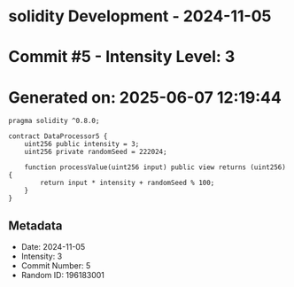 ﻿# solidity Development - 2024-11-05
# Commit #5 - Intensity Level: 3
# Generated on: 2025-06-07 12:19:44
```solidity
pragma solidity ^0.8.0;

contract DataProcessor5 {
    uint256 public intensity = 3;
    uint256 private randomSeed = 222024;

    function processValue(uint256 input) public view returns (uint256) {
        return input * intensity + randomSeed % 100;
    }
}
```
## Metadata
- Date: 2024-11-05
- Intensity: 3
- Commit Number: 5
- Random ID: 196183001
